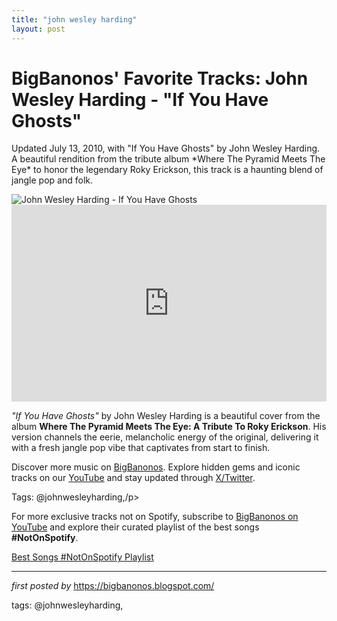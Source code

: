 ```yaml
---
title: "john wesley harding"
layout: post
---
```

<!-- Post Title -->
<h1 >BigBanonos' Favorite Tracks: John Wesley Harding - "If You Have Ghosts"</h1> <!-- Introductory Text -->
<p >Updated July 13, 2010, with "If You Have Ghosts" by John Wesley Harding. A beautiful rendition from the tribute album *Where The Pyramid Meets The Eye* to honor the legendary Roky Erickson, this track is a haunting blend of jangle pop and folk.</p> <!-- Featured Image -->
<div > <img src="https://f4.bcbits.com/img/a2153983767_2.jpg" alt="John Wesley Harding - If You Have Ghosts" />
</div> <!-- YouTube Video Embed -->
<div > <iframe width="100%" height="315" src="https://www.youtube.com/embed/Y-koDVehbsY" title="John Wesley Harding - If You Have Ghosts" frameborder="0" allow="accelerometer; autoplay; clipboard-write; encrypted-media; gyroscope; picture-in-picture; web-share" referrerpolicy="strict-origin-when-cross-origin" allowfullscreen></iframe>
</div> <!-- Song Information -->
<div > <p><em>"If You Have Ghosts"</em> by John Wesley Harding is a beautiful cover from the album <strong>Where The Pyramid Meets The Eye: A Tribute To Roky Erickson</strong>. His version channels the eerie, melancholic energy of the original, delivering it with a fresh jangle pop vibe that captivates from start to finish.</p>
</div> <!-- Footer Links -->
<div > <p>Discover more music on <a href="https://bigbanonos.blogspot.com/" target="_blank">BigBanonos</a>. Explore hidden gems and iconic tracks on our <a href="https://www.youtube.com/@BigBanonos" target="_blank">YouTube</a> and stay updated through <a href="https://x.com/bigbanonos" target="_blank">X/Twitter</a>.</p>
</div> <!-- Tags -->
<p >Tags: @johnwesleyharding,/p>


<!--Subscribe and Playlist Links-->
<div>
    <p>For more exclusive tracks not on Spotify, subscribe to <a href="https://www.youtube.com/@BigBanonos" target="_blank">BigBanonos on YouTube</a> and explore their curated playlist of the best songs <strong>#NotOnSpotify</strong>.</p>
    <p><a href="https://www.youtube.com/playlist?list=PLtuNtuTatqI0kFahUCbtbfenC_ET5O_tr" target="_blank">Best Songs #NotOnSpotify Playlist<br /></a></p></div>

<hr />

<p><em>first posted by</em> <a href="https://bigbanonos.blogspot.com/" rel="noopener" target="_new">https://bigbanonos.blogspot.com/</a></p>

<p>tags: @johnwesleyharding,</p>

